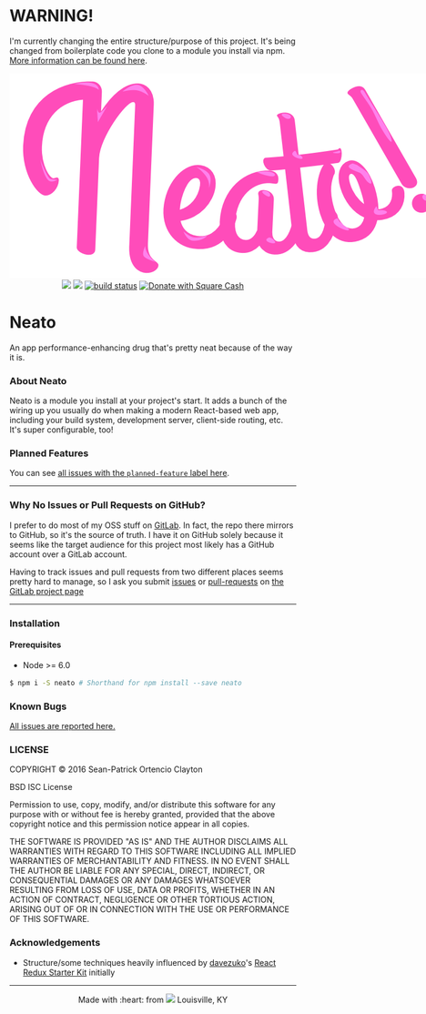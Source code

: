 # WARNING!

I'm currently changing the entire structure/purpose of this project. It's being changed from boilerplate code you clone to a module you install via npm. [More information can be found here].

[More information can be found here]: https://gitlab.com/seanclayton/neato/issues/9

<div align="center">
  <img style="max-width:768px;" src="logo.png" />
  <br />
  <!-- Dependency Status -->
  <a href="https://david-dm.org/sean-clayton/neato" title="Dependency status"><img src="https://david-dm.org/sean-clayton/neato.svg"/></a>
  <!-- devDependency Status -->
  <a href="https://david-dm.org/sean-clayton/neato#info=devDependencies" title="devDependency status"><img src="https://david-dm.org/sean-clayton/neato/dev-status.svg"/></a>
  <!-- Build Status -->
  <a href="https://gitlab.com/seanclayton/neato/commits/master"><img alt="build status" src="https://gitlab.com/seanclayton/neato/badges/master/build.svg" /></a>
  <!-- Donations -->
  <a href="https://cash.me/$seanc">
    <img src="https://img.shields.io/badge/square-donate-green.svg" alt="Donate with Square Cash" />
  </a>
</div>

# Neato
An app performance-enhancing drug that's pretty neat because of the way it is.

### About Neato

Neato is a module you install at your project's start. It adds a bunch of the wiring up you usually do when making a modern React-based web app, including your build system, development server, client-side routing, etc. It's super configurable, too!

### Planned Features

You can see [all issues with the `planned-feature` label here].

[all issues with the `planned-feature` label here]: https://gitlab.com/seanclayton/neato/issues?label_name%5B%5D=planned-feature

***

### Why No Issues or Pull Requests on GitHub?
I prefer to do most of my OSS stuff on [GitLab]. In fact, the repo there mirrors to GitHub, so it's the source of truth. I have it on GitHub solely because it seems like the target audience for this project most likely has a GitHub account over a GitLab account.

Having to track issues and pull requests from two different places seems pretty hard to manage, so I ask you submit [issues] or [pull-requests] on [the GitLab project page]

[GitLab]: https://gitlab.com
[issues]: https://gitlab.com/seanclayton/neato/issues
[pull-requests]: https://gitlab.com/seanclayton/neato/merge_requests
[the GitLab project page]: https://gitlab.com/seanclayton/neato

***

### Installation

#### Prerequisites

- Node >= 6.0

```sh
$ npm i -S neato # Shorthand for npm install --save neato
```

### Known Bugs

[All issues are reported here.](https://gitlab.com/seanclayton/neato/issues)

### LICENSE

COPYRIGHT &copy; 2016 Sean-Patrick Ortencio Clayton

BSD ISC License

Permission to use, copy, modify, and/or distribute this software for any
purpose with or without fee is hereby granted, provided that the above
copyright notice and this permission notice appear in all copies.

THE SOFTWARE IS PROVIDED "AS IS" AND THE AUTHOR DISCLAIMS ALL WARRANTIES
WITH REGARD TO THIS SOFTWARE INCLUDING ALL IMPLIED WARRANTIES OF
MERCHANTABILITY AND FITNESS. IN NO EVENT SHALL THE AUTHOR BE LIABLE FOR
ANY SPECIAL, DIRECT, INDIRECT, OR CONSEQUENTIAL DAMAGES OR ANY DAMAGES
WHATSOEVER RESULTING FROM LOSS OF USE, DATA OR PROFITS, WHETHER IN AN
ACTION OF CONTRACT, NEGLIGENCE OR OTHER TORTIOUS ACTION, ARISING OUT OF
OR IN CONNECTION WITH THE USE OR PERFORMANCE OF THIS SOFTWARE.

### Acknowledgements

- Structure/some techniques heavily influenced by [davezuko]'s [React Redux Starter Kit] initially

[React Redux Starter Kit]: https://github.com/davezuko/react-redux-starter-kit
[davezuko]: https://github.com/davezuko

- - -

<div align="center">
  Made with :heart: from <img src="https://cdn.rawgit.com/sean-clayton/13721b3d1dadcefec06279aee37688f6/raw/d739621b15b24544605bb2e5c5d3eb364a4c9842/fleur-de-lis.svg" /> Louisville, KY
</div>

